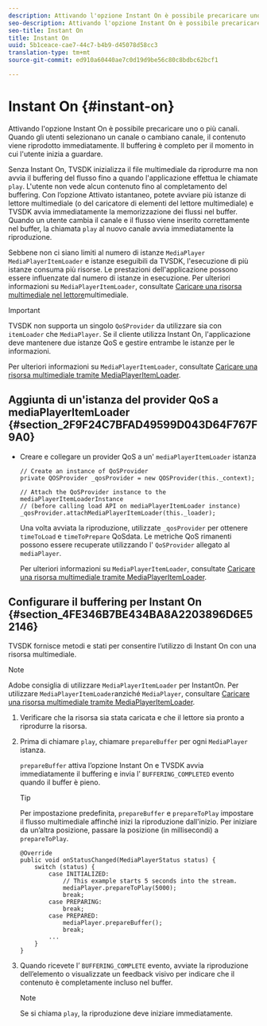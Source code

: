 ```yaml
---
description: Attivando l'opzione Instant On è possibile precaricare uno o più canali. Quando gli utenti selezionano un canale o cambiano canale, il contenuto viene riprodotto immediatamente. Il buffering è completo per il momento in cui l'utente inizia a guardare.
seo-description: Attivando l'opzione Instant On è possibile precaricare uno o più canali. Quando gli utenti selezionano un canale o cambiano canale, il contenuto viene riprodotto immediatamente. Il buffering è completo per il momento in cui l'utente inizia a guardare.
seo-title: Instant On
title: Instant On
uuid: 5b1ceace-cae7-44c7-b4b9-d45078d58cc3
translation-type: tm+mt
source-git-commit: ed910a60440ae7c0d19d9be56c80c8bdbc62bcf1

---
```



# Instant On {#instant-on}

Attivando l&#39;opzione Instant On è possibile precaricare uno o più canali. Quando gli utenti selezionano un canale o cambiano canale, il contenuto viene riprodotto immediatamente. Il buffering è completo per il momento in cui l&#39;utente inizia a guardare.

Senza Instant On, TVSDK inizializza il file multimediale da riprodurre ma non avvia il buffering del flusso fino a quando l&#39;applicazione effettua le chiamate `play`. L&#39;utente non vede alcun contenuto fino al completamento del buffering. Con l’opzione Attivato istantaneo, potete avviare più istanze di lettore multimediale (o del caricatore di elementi del lettore multimediale) e TVSDK avvia immediatamente la memorizzazione dei flussi nel buffer. Quando un utente cambia il canale e il flusso viene inserito correttamente nel buffer, la chiamata `play` al nuovo canale avvia immediatamente la riproduzione.

Sebbene non ci siano limiti al numero di istanze `MediaPlayer` `MediaPlayerItemLoader` e istanze eseguibili da TVSDK, l&#39;esecuzione di più istanze consuma più risorse. Le prestazioni dell&#39;applicazione possono essere influenzate dal numero di istanze in esecuzione. Per ulteriori informazioni su `MediaPlayerItemLoader`, consultate [Caricare una risorsa multimediale nel lettore](../../../tvsdk-3x-android-prog/android-3x-content-playback-options-android2/mediaplayer-initialize-for-video/android-3x-media-resource-load.md)multimediale.

>[!IMPORTANT]
>
>TVSDK non supporta un singolo `QoSProvider` da utilizzare sia con `itemLoader` che `MediaPlayer`. Se il cliente utilizza Instant On, l&#39;applicazione deve mantenere due istanze QoS e gestire entrambe le istanze per le informazioni.

Per ulteriori informazioni su `MediaPlayerItemLoader`, consultate [Caricare una risorsa multimediale tramite MediaPlayerItemLoader](../../../tvsdk-3x-android-prog/android-3x-content-playback-options-android2/mediaplayer-initialize-for-video/android-3x-media-resource-mediaplayeritemloader.md).

## Aggiunta di un&#39;istanza del provider QoS a mediaPlayerItemLoader {#section_2F9F24C7BFAD49599D043D64F767F9A0}

* Creare e collegare un provider QoS a un&#39; `mediaPlayerItemLoader` istanza

   ```
   // Create an instance of QoSProvider  
   private QOSProvider _qosProvider = new QOSProvider(this._context);  
   
   // Attach the QoSProvider instance to the mediaPlayerItemLoaderInstance  
   // (before calling load API on mediaPlayerItemLoader instance)  
   _qosProvider.attachMediaPlayerItemLoader(this._loader); 
   ```

   Una volta avviata la riproduzione, utilizzate `_qosProvider` per ottenere `timeToLoad` e `timeToPrepare` QoSdata. Le metriche QoS rimanenti possono essere recuperate utilizzando l&#39; `QoSProvider` allegato al `mediaPlayer`.

   Per ulteriori informazioni su `MediaPlayerItemLoader`, consultate [Caricare una risorsa multimediale tramite MediaPlayerItemLoader](../../../tvsdk-3x-android-prog/android-3x-content-playback-options-android2/mediaplayer-initialize-for-video/android-3x-media-resource-mediaplayeritemloader.md).

## Configurare il buffering per Instant On {#section_4FE346B7BE434BA8A2203896D6E52146}

TVSDK fornisce metodi e stati per consentire l’utilizzo di Instant On con una risorsa multimediale.

>[!NOTE]
>
>Adobe consiglia di utilizzare `MediaPlayerItemLoader` per InstantOn. Per utilizzare `MediaPlayerItemLoader`anziché `MediaPlayer`, consultare [Caricare una risorsa multimediale tramite MediaPlayerItemLoader](../../../tvsdk-3x-android-prog/android-3x-content-playback-options-android2/mediaplayer-initialize-for-video/android-3x-media-resource-mediaplayeritemloader.md).

1. Verificare che la risorsa sia stata caricata e che il lettore sia pronto a riprodurre la risorsa.
1. Prima di chiamare `play`, chiamare `prepareBuffer` per ogni `MediaPlayer` istanza.

   `prepareBuffer` attiva l’opzione Instant On e TVSDK avvia immediatamente il buffering e invia l’ `BUFFERING_COMPLETED` evento quando il buffer è pieno.

   >[!TIP]
   >
   >Per impostazione predefinita, `prepareBuffer` e `prepareToPlay` impostare il flusso multimediale affinché inizi la riproduzione dall&#39;inizio. Per iniziare da un’altra posizione, passare la posizione (in millisecondi) a `prepareToPlay`.

   ```
   @Override 
   public void onStatusChanged(MediaPlayerStatus status) { 
       switch (status) { 
           case INITIALIZED: 
               // This example starts 5 seconds into the stream. 
               mediaPlayer.prepareToPlay(5000); 
               break; 
           case PREPARING: 
               break; 
           case PREPARED: 
               mediaPlayer.prepareBuffer(); 
               break; 
           ... 
       } 
   }
   ```

1. Quando ricevete l’ `BUFFERING_COMPLETE` evento, avviate la riproduzione dell’elemento o visualizzate un feedback visivo per indicare che il contenuto è completamente incluso nel buffer.

   >[!NOTE]
   >
   >Se si chiama `play`, la riproduzione deve iniziare immediatamente.